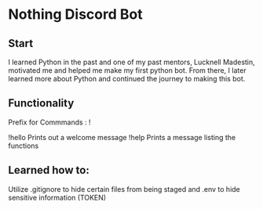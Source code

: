 # Nothing Discord Bot

## Start
I learned Python in the past and one of my past mentors, Lucknell Madestin, motivated me and helped me make my first python bot. From there, I later learned more about Python and continued the journey to making this bot.

## Functionality
Prefix for Commmands : !

!hello      Prints out a welcome message
!help       Prints a message listing the functions


## Learned how to:
Utilize .gitignore to hide certain files from being staged and .env to hide sensitive information (TOKEN)

